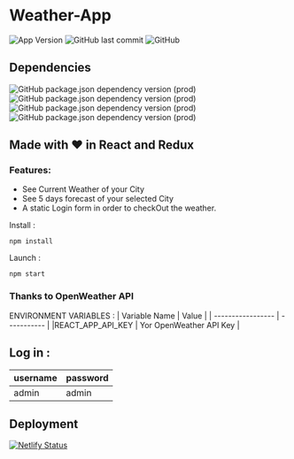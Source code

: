 # Weather-App
![App Version](https://img.shields.io/github/package-json/v/dark-N00B/extraa-edge-assignment)
![GitHub last commit](https://img.shields.io/github/last-commit/dark-N00B/extraa-edge-assignment)
![GitHub](https://img.shields.io/github/license/dark-N00B/extraa-edge-assignment)

## Dependencies
![GitHub package.json dependency version (prod)](https://img.shields.io/github/package-json/dependency-version/dark-N00B/extraa-edge-assignment/react)
![GitHub package.json dependency version (prod)](https://img.shields.io/github/package-json/dependency-version/dark-N00B/extraa-edge-assignment/react-redux)
![GitHub package.json dependency version (prod)](https://img.shields.io/github/package-json/dependency-version/dark-N00B/extraa-edge-assignment/react-router-dom)
![GitHub package.json dependency version (prod)](https://img.shields.io/github/package-json/dependency-version/dark-N00B/extraa-edge-assignment/dotenv)

## Made with ❤️ in React and Redux
### Features:
  - See Current Weather of your City
  - See 5 days forecast of your selected City
  - A static Login form in order to checkOut the weather.

Install : 
```
npm install
```

Launch : 
```
npm start
```

### Thanks to OpenWeather API

ENVIRONMENT VARIABLES :
| Variable Name     | Value       |
| ----------------- | ----------- |
|REACT_APP_API_KEY  | Yor OpenWeather API Key       |

## Log in :

| username    | password    |
| ----------- | ----------- |
| admin       | admin       |

## Deployment 
[![Netlify Status](https://api.netlify.com/api/v1/badges/4c4aa0de-c5a6-4cc8-b43a-4b4b4ebbf200/deploy-status)](https://bit.ly/3msygWk)

